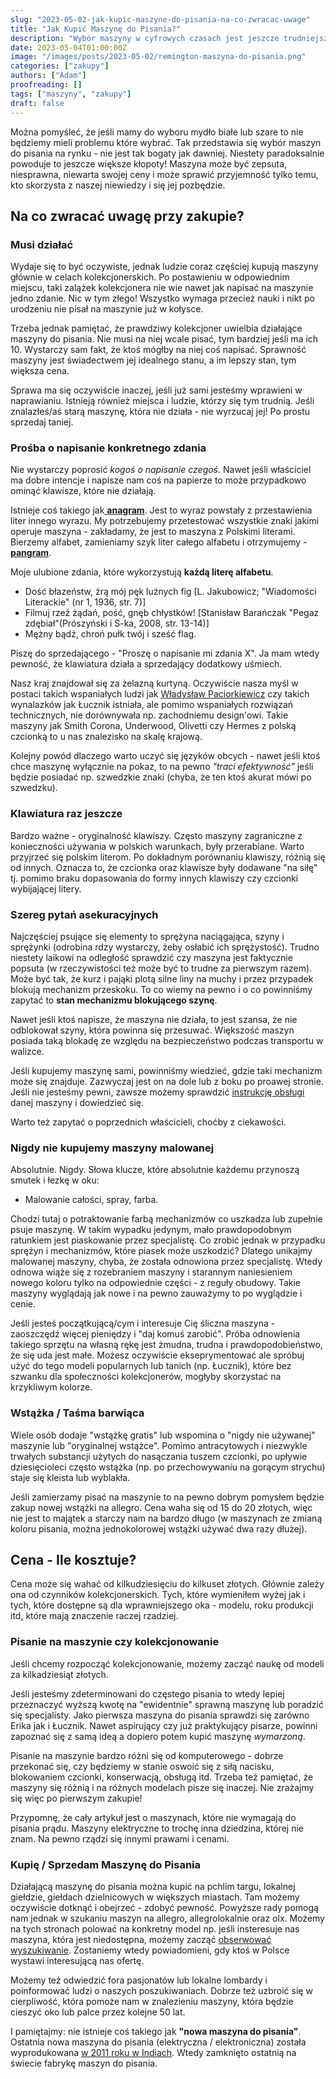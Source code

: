 ```yaml
---
slug: "2023-05-02-jak-kupic-maszyne-do-pisania-na-co-zwracac-uwage"
title: "Jak Kupić Maszynę do Pisania?"
description: "Wybór maszyny w cyfrowych czasach jest jeszcze trudniejszy! Na co zwracać uwagę? Jaką maszynę kupić? Które modele omijać?"
date: 2023-05-04T01:00:00Z
image: "/images/posts/2023-05-02/remington-maszyna-do-pisania.png"
categories: ["zakupy"]
authors: ["Adam"]
proofreading: []
tags: ["maszyny", "zakupy"]
draft: false
---
```


Można pomyśleć, że jeśli mamy do wyboru mydło białe lub szare to nie będziemy mieli problemu które wybrać. Tak przedstawia się wybór maszyn do pisania na rynku - nie jest tak bogaty jak dawniej. Niestety paradoksalnie powoduje to jeszcze większe kłopoty! Maszyna może być zepsuta, niesprawna, niewarta swojej ceny i może sprawić przyjemność tylko temu, kto skorzysta z naszej niewiedzy i się jej pozbędzie.

## Na co zwracać uwagę przy zakupie?

### Musi działać

Wydaje się to być oczywiste, jednak ludzie coraz częściej kupują maszyny głównie w celach kolekcjonerskich. Po postawieniu w odpowiednim miejscu, taki zalążek kolekcjonera nie wie nawet jak napisać na maszynie jedno zdanie. Nic w tym złego! Wszystko wymaga przecież nauki i nikt po urodzeniu nie pisał na maszynie już w kołysce.

Trzeba jednak pamiętać, że prawdziwy kolekcjoner uwielbia działające maszyny do pisania. Nie musi na niej wcale pisać, tym bardziej jeśli ma ich 10. Wystarczy sam fakt, że ktoś mógłby na niej coś napisać. Sprawność maszyny jest świadectwem jej idealnego stanu, a im lepszy stan, tym większa cena.

Sprawa ma się oczywiście inaczej, jeśli już sami jesteśmy wprawieni w naprawianiu. Istnieją również miejsca i ludzie, którzy się tym trudnią. Jeśli znalazłeś/aś starą maszynę, która nie działa - nie wyrzucaj jej! Po prostu sprzedaj taniej.

### Prośba o napisanie konkretnego zdania

Nie wystarczy poprosić _kogoś o napisanie czegoś_. Nawet jeśli właściciel ma dobre intencje i napisze nam coś na papierze to może przypadkowo ominąć klawisze, które nie działają.

Istnieje coś takiego jak[ __anagram__](https://pl.wikipedia.org/wiki/Anagram). Jest to wyraz powstały z przestawienia liter innego wyrazu. My potrzebujemy przetestować wszystkie znaki jakimi operuje maszyna - zakładamy, że jest to maszyna z Polskimi literami. Bierzemy alfabet, zamieniamy szyk liter całego alfabetu i otrzymujemy - [__pangram__](https://pl.wikipedia.org/wiki/Pangram).

Moje ulubione zdania, które wykorzystują __każdą literę alfabetu__.

- Dość błazeństw, żrą mój pęk luźnych fig [L. Jakubowicz; "Wiadomości Literackie" (nr 1, 1936, str. 7)]
- Filmuj rzeź żądań, pość, gnęb chłystków! [Stanisław Barańczak "Pegaz zdębiał"(Prószyński i S-ka, 2008, str. 13-14)]
- Mężny bądź, chroń pułk twój i sześć flag.

Piszę do sprzedającego - "Proszę o napisanie mi zdania X". Ja mam wtedy pewność, że klawiatura działa a sprzedający dodatkowy uśmiech.

Nasz kraj znajdował się za żelazną kurtyną. Oczywiście nasza myśl w postaci takich wspaniałych ludzi jak [Władysław Paciorkiewicz](https://pl.wikipedia.org/wiki/W%C5%82adys%C5%82aw_Paciorkiewicz) czy takich wynalazków jak Łucznik istniała, ale pomimo wspaniałych rozwiązań technicznych, nie dorównywała np. zachodniemu design'owi. Takie maszyny jak Smith Corona, Underwood, Olivetti czy Hermes z polską czcionką to u nas znalezisko na skalę krajową.

Kolejny powód dlaczego warto uczyć się języków obcych - nawet jeśli ktoś chce maszynę wyłącznie na pokaz, to na pewno _"traci efektywność"_ jeśli będzie posiadać np. szwedzkie znaki (chyba, że ten ktoś akurat mówi po szwedzku).

### Klawiatura raz jeszcze

Bardzo ważne - oryginalność klawiszy. Często maszyny zagraniczne z konieczności używania w polskich warunkach, były przerabiane. Warto przyjrzeć się polskim literom. Po dokładnym porównaniu klawiszy, różnią się od innych. Oznacza to, że czcionka oraz klawisze były dodawane "na siłę" tj. pomimo braku dopasowania do formy innych klawiszy czy czcionki wybijającej litery.

### Szereg pytań asekuracyjnych

Najczęściej psujące się elementy to sprężyna naciągająca, szyny i sprężynki (odrobina rdzy wystarczy, żeby osłabić ich sprężystość). Trudno niestety laikowi na odległość sprawdzić czy maszyna jest faktycznie popsuta (w rzeczywistości też może być to trudne za pierwszym razem). Może być tak, że kurz i pająki plotą silne liny na muchy i przez przypadek blokują mechanizm przeskoku. To co wiemy na pewno i o co powinniśmy zapytać to __stan mechanizmu blokującego szynę__.

Nawet jeśli ktoś napisze, że maszyna nie działa, to jest szansa, że nie odblokował szyny, która powinna się przesuwać. Większość maszyn posiada taką blokadę ze względu na bezpieczeństwo podczas transportu w walizce.

Jeśli kupujemy maszynę sami, powinniśmy wiedzieć, gdzie taki mechanizm może się znajduje. Zazwyczaj jest on na dole lub z boku po proawej stronie. Jeśli nie jesteśmy pewni, zawsze możemy sprawdzić [instrukcję obsługi](https://site.xavier.edu/polt/typewriters/tw-manuals.html) danej maszyny i dowiedzieć się.

Warto też zapytać o poprzednich właścicieli, choćby z ciekawości.

### Nigdy nie kupujemy maszyny malowanej

Absolutnie. Nigdy. Słowa klucze, które absolutnie każdemu przynoszą smutek i łezkę w oku:

- Malowanie całości, spray, farba.

Chodzi tutaj o potraktowanie farbą mechanizmów co uszkadza lub zupełnie psuje maszynę. W takim wypadku jedynym, mało prawdopodobnym ratunkiem jest piaskowanie przez specjalistę. Co zrobić jednak w przypadku sprężyn i mechanizmów, które piasek może uszkodzić? Dlatego unikajmy malowanej maszyny, chyba, że została odnowiona przez specjalistę. Wtedy odnowa wiąże się z rozebraniem maszyny i starannym naniesieniem nowego koloru tylko na odpowiednie części - z reguły obudowy. Takie maszyny wyglądają jak nowe i na pewno zauważymy to po wyglądzie i cenie.

Jeśli jesteś początkującą/cym i interesuje Cię śliczna maszyna - zaoszczędź więcej pieniędzy i "daj komuś zarobić". Próba odnowienia takiego sprzętu na własną rękę jest żmudna, trudna i prawdopodobieństwo, że się uda jest małe. Możesz oczywiście ekseprymentować ale spróbuj użyć do tego modeli popularnych lub tanich (np. Łucznik), które bez szwanku dla społeczności kolekcjonerów, mogłyby skorzystać na krzykliwym kolorze.

### Wstążka / Taśma barwiąca

Wiele osób dodaje "wstążkę gratis" lub wspomina o "nigdy nie używanej" maszynie lub "oryginalnej wstążce". Pomimo antracytowych i niezwykle trwałych substancji użytych do nasączania tuszem czcionki, po upływie dziesięcioleci często wstążka (np. po przechowywaniu na gorącym strychu) staje się kleista lub wyblakła.

Jeśli zamierzamy pisać na maszynie to na pewno dobrym pomysłem będzie zakup nowej wstążki na allegro. Cena waha się od 15 do 20 złotych, więc nie jest to majątek a starczy nam na bardzo długo (w maszynach ze zmianą koloru pisania, można jednokolorowej wstążki używać dwa razy dłużej).

## Cena - Ile kosztuje?

Cena może się wahać od kilkudziesięciu do kilkuset złotych. Głównie zależy ona od czynników kolekcjonerskich. Tych, które wymieniłem wyżej jak i tych, które dostępne są dla wprawniejszego oka - modelu, roku produkcji itd, które mają znaczenie raczej rzadziej.

### Pisanie na maszynie czy kolekcjonowanie

Jeśli chcemy rozpocząć kolekcjonowanie, możemy zacząć naukę od modeli za kilkadziesiąt złotych.

Jeśli jesteśmy zdeterminowani do częstego pisania to wtedy lepiej przeznaczyć wyższą kwotę na "ewidentnie" sprawną maszynę lub poradzić się specjalisty. Jako pierwsza maszyna do pisania sprawdzi się zarówno Erika jak i Łucznik. Nawet aspirujący czy już praktykujący pisarze, powinni zapoznać się z samą ideą a dopiero potem kupić maszynę _wymarzoną_.

Pisanie na maszynie bardzo różni się od komputerowego - dobrze przekonać się, czy będziemy w stanie oswoić się z siłą nacisku, blokowaniem czcionki, konserwacją, obsługą itd. Trzeba też pamiętać, że maszyny się różnią i na różnych modelach pisze się inaczej. Nie zrażajmy się więc po pierwszym zakupie!

Przypomnę, że cały artykuł jest o maszynach, które nie wymagają do pisania prądu. Maszyny elektryczne to trochę inna dziedzina, której nie znam. Na pewno rządzi się innymi prawami i cenami.

### Kupię / Sprzedam Maszynę do Pisania

Działającą maszynę do pisania można kupić na pchlim targu, lokalnej giełdzie, giełdach dzielnicowych w większych miastach. Tam możemy oczywiście dotknąć i obejrzeć - zdobyć pewność. Powyższe rady pomogą nam jednak w szukaniu maszyn na allegro, allegrolokalnie oraz olx. Możemy na tych stronach polować na konkretny model np. jeśli insteresuje nas maszyna, która jest niedostępna, możemy zacząć [obserwować wyszukiwanie](https://allegro.pl/pomoc/dla-kupujacych/wyszukiwanie-i-obserwowanie/jak-obserwowac-ulubionych-sprzedajacych-kategorie-oraz-wyszukiwania-z8Dmgzbags8). Zostaniemy wtedy powiadomieni, gdy ktoś w Polsce wystawi interesującą nas ofertę.

Możemy też odwiedzić fora pasjonatów lub lokalne lombardy i poinformować ludzi o naszych poszukiwaniach. Dobrze też uzbroić się w cierpliwość, która pomoże nam w znalezieniu maszyny, która będzie cieszyć oko lub palce przez kolejne 50 lat.

I pamiętajmy: nie istnieje coś takiego jak __"nowa maszyna do pisania"__. Ostatnia nowa maszyna do pisania (elektryczna / elektroniczna) została wyprodukowana [w 2011 roku w Indiach](https://www.theatlantic.com/technology/archive/2011/04/last-typewriter-factory-in-the-world-shuts-its-doors/237838/). Wtedy zamknięto ostatnią na świecie fabrykę maszyn do pisania.

